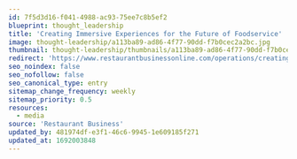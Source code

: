 ```yaml
---
id: 7f5d3d16-f041-4988-ac93-75ee7c8b5ef2
blueprint: thought_leadership
title: 'Creating Immersive Experiences for the Future of Foodservice'
image: thought-leadership/a113ba89-ad86-4f77-90dd-f7b0cec2a2bc.jpg
thumbnail: thought-leadership/thumbnails/a113ba89-ad86-4f77-90dd-f7b0cec2a2bc.jpg
redirect: 'https://www.restaurantbusinessonline.com/operations/creating-immersive-experiences-future-foodservice'
seo_noindex: false
seo_nofollow: false
seo_canonical_type: entry
sitemap_change_frequency: weekly
sitemap_priority: 0.5
resources:
  - media
source: 'Restaurant Business'
updated_by: 481974df-e3f1-46c6-9945-1e609185f271
updated_at: 1692003848
---
```

